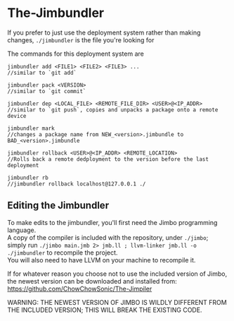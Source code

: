 # The-Jimbundler
If you prefer to just use the deployment system rather than making changes, `./jimbundler` is the file you're looking for

The commands for this deployment system are
```
jimbundler add <FILE1> <FILE2> <FILE3> ...
//similar to `git add`

jimbundler pack <VERSION>
//similar to `git commit`

jimbundler dep <LOCAL_FILE> <REMOTE_FILE_DIR> <USER>@<IP_ADDR>
//similar to `git push`, copies and unpacks a package onto a remote device

jimbundler mark
//changes a package name from NEW_<version>.jimbundle to BAD_<version>.jimbundle

jimbundler rollback <USER>@<IP_ADDR> <REMOTE_LOCATION>
//Rolls back a remote dedployment to the version before the last deployment

jimbundler rb
//jimbundler rollback localhost@127.0.0.1 ./

```
## Editing the Jimbundler
To make edits to the jimbundler, you'll first need the Jimbo programming language. <br>
A copy of the compiler is included with the repository, under `./jimbo`; simply run `./jimbo main.jmb 2> jmb.ll ; llvm-linker jmb.ll -o ./jimbundler` to recompile the project. <br>
You will also need to have LLVM on your machine to recompile it. <br>

If for whatever reason you choose not to use the included version of Jimbo, the newest version can be downloaded and installed from: 
https://github.com/ChowChowSonic/The-Jimpiler

WARNING: THE NEWEST VERSION OF JIMBO IS WILDLY DIFFERENT FROM THE INCLUDED VERSION; THIS WILL BREAK THE EXISTING CODE. 
